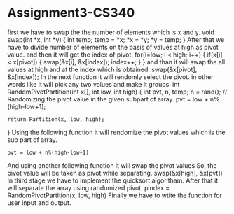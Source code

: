 # Assignment3-CS340
first we have to swap the the number of elements which is x and y.
void swap(int *x, int *y)
{
	int temp; 
	temp = *x;
	*x = *y;
	*y = temp;
}
After that we have to divide number of elements on the basis of values at high as pivot value.
and then it will get the index of pivot.
for(i=low; i < high; i++)
	{
		if(x[i] < x[pivot])
		{
			swap(&x[i], &x[index]);
			index++;
		}
	}
and than it will swap the all values at high and at the index which is obtained.
swap(&x[pivot], &x[index]);
In the next function it will rendomly select the pivot. in other words like it will pick any two values and make it groups.
int RandomPivotPartition(int x[], int low, int high)
{
	int pvt, n, temp;
	n = rand();
	// Randomizing the pivot value in the given subpart of array.
	pvt = low + n%(high-low+1);
 
	 
 
	return Partition(x, low, high);
}
Using the following function it will rendomize the pivot values which is the sub part of array.

	pvt = low + n%(high-low+1)
 And using another following function it will swap the pivot values So, the pivot value will be taken as pivot while separating.
	swap(&x[high], &x[pvt])
  In third stage we have to implement the quicksort algoritham.
  After that it will separate the array using randomized pivot.
		pindex = RandomPivotPartition(x, low, high)
    Finally we have to wtite the function for user input and output.
